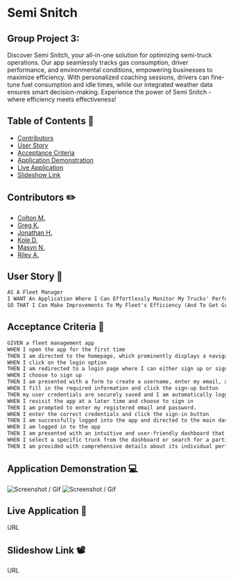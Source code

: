 # Semi Snitch

## Group Project 3:

Discover Semi Snitch, your all-in-one solution for optimizing semi-truck operations. Our app seamlessly tracks gas consumption, driver performance, and environmental conditions, empowering businesses to maximize efficiency. With personalized coaching sessions, drivers can fine-tune fuel consumption and idle times, while our integrated weather data ensures smart decision-making. Experience the power of Semi Snitch - where efficiency meets effectiveness!

## Table of Contents 📖

 * [Contributors](#contributors)
 * [User Story](#user-story)
 * [Acceptance Criteria](#acceptance-criteria)
 * [Application Demonstration](#application-demonstration)
 * [Live Application](#live-application)
 * [Slideshow Link](#slideshow-link)


## Contributors ✏️

- [Colton M.](https://github.com/coltmort)
- [Greg K.](https://github.com/greg4949)
- [Jonathan H.](https://github.com/JonathanHaws)
- [Kole D.](https://github.com/00LEEE)
- [Masyn N.](https://github.com/MasynNay)
- [Riley A.](https://github.com/Spawze)

## User Story 📘

```md
AS A Fleet Manager
I WANT An Application Where I Can Effortlessly Monitor My Trucks' Performance
SO THAT I Can Make Improvements To My Fleet's Efficiency (And To Get Greg A Bonus)
```

## Acceptance Criteria 📃

```md
GIVEN a fleet management app
WHEN I open the app for the first time
THEN I am directed to the homepage, which prominently displays a navigation link providing options to login or sign up.
WHEN I click on the login option
THEN I am redirected to a login page where I can either sign up or sign in.
WHEN I choose to sign up
THEN I am presented with a form to create a username, enter my email, and set a password.
WHEN I fill in the required information and click the sign-up button
THEN my user credentials are securely saved and I am automatically logged into the app.
WHEN I revisit the app at a later time and choose to sign in
THEN I am prompted to enter my registered email and password.
WHEN I enter the correct credentials and click the sign-in button
THEN I am successfully logged into the app and directed to the main dashboard page.
WHEN I am logged in to the app
THEN I am presented with an intuitive and user-friendly dashboard that provides an overview of my fleet's performance, including key metrics such as fuel consumption, idle times, and vehicle locations.
WHEN I select a specific truck from the dashboard or search for a particular vehicle
THEN I am provided with comprehensive details about its individual performance, including historical data, maintenance records, and any flagged inefficiencies.
```

## Application Demonstration 💻

![Screenshot / Gif]()
![Screenshot / Gif]()

## Live Application 🔴

URL

## Slideshow Link 📽️

URL